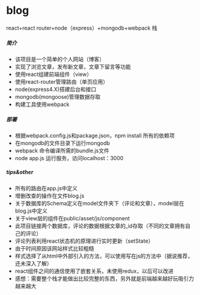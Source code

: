 # blog
react+react router+node（express）+mongodb+webpack 栈

##### 简介
* 该项目是一个简单的个人网站（博客）
* 实现了浏览文章，发布新文章，文章下留言等功能
* 使用react组建前端组件（view）
* 使用react-router管理路由（单页应用）
* node(express4.X)搭建后台和接口
* mongodb(mongoose)管理数据存取
* 构建工具使用webpack

##### 部署
* 根据webpack.config.js和package.json，npm install 所有的依赖项
* 在mongodb的文件目录下运行mongodb
* webpack 命令编译所需的bundle.js文件
* node app.js 运行服务，访问localhost：3000

##### tips&other
* 所有的路由在app.js中定义
* 增删改查的操作在文件blog.js
* 关于数据库的Schema定义在model文件夹下（评论和文章），model层在blog.js中定义
* 关于view层的组件在public/asset/js/component
* 此项目链接两个数据库，评论的数据根据文章的_id存取（不同的文章拥有自己的评论）
* 评论列表利用react状态机的原理进行实时更新（setState）
* 由于时间原因该网站样式比较粗糙
* 样式选择了从html中外部引入的方法，可以使用写在js的方法中（据说推荐，还未深入了解）
* react组件之间的通信使用了嵌套关系，未使用redux，以后可以改进
* 感想：需要整个栈才能做出比较完整的东西，另外就是前端越来越好玩吸引力越来越大
